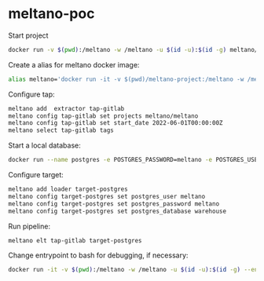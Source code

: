 # meltano-poc

Start project
```bash
docker run -v $(pwd):/meltano -w /meltano -u $(id -u):$(id -g) meltano/meltano init meltano-project
```

Create a alias for meltano docker image:
```bash
alias meltano='docker run -it -v $(pwd)/meltano-project:/meltano -w /meltano/meltano-project -u $(id -u):$(id -g) -p 5000:5000 meltano/meltano'
```

Configure tap:
```bash
meltano add  extractor tap-gitlab
meltano config tap-gitlab set projects meltano/meltano
meltano config tap-gitlab set start_date 2022-06-01T00:00:00Z
meltano select tap-gitlab tags
```

Start a local database:
```bash
docker run --name postgres -e POSTGRES_PASSWORD=meltano -e POSTGRES_USER=meltano -e POSTGRES_DB=warehouse -d -p 5432:5432 postgres
```

Configure target:
```bash
meltano add loader target-postgres
meltano config target-postgres set postgres_user meltano
meltano config target-postgres set postgres_password meltano
meltano config target-postgres set postgres_database warehouse
```

Run pipeline:
```
meltano elt tap-gitlab target-postgres
```


Change entrypoint to bash for debugging, if necessary:
```bash
docker run -it -v $(pwd):/meltano -w /meltano -u $(id -u):$(id -g) --entrypoint bash meltano/meltano
```
